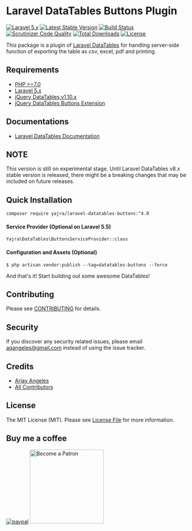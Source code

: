 # Laravel DataTables Buttons Plugin

[![Laravel 5.x](https://img.shields.io/badge/Laravel-5.x-orange.svg)](http://laravel.com)
[![Latest Stable Version](https://img.shields.io/packagist/v/yajra/laravel-datatables-buttons.svg)](https://packagist.org/packages/yajra/laravel-datatables-buttons)
[![Build Status](https://travis-ci.org/yajra/laravel-datatables-buttons.svg?branch=master)](https://travis-ci.org/yajra/laravel-datatables-buttons)
[![Scrutinizer Code Quality](https://scrutinizer-ci.com/g/yajra/laravel-datatables-buttons/badges/quality-score.png?b=master)](https://scrutinizer-ci.com/g/yajra/laravel-datatables-buttons/?branch=master)
[![Total Downloads](https://img.shields.io/packagist/dt/yajra/laravel-datatables-buttons.svg)](https://packagist.org/packages/yajra/laravel-datatables-buttons)
[![License](https://img.shields.io/github/license/mashape/apistatus.svg)](https://packagist.org/packages/yajra/laravel-datatables-buttons)

This package is a plugin of [Laravel DataTables](https://github.com/yajra/laravel-datatables) for handling server-side function of exporting the table as csv, excel, pdf and printing.

## Requirements
- [PHP >=7.0](http://php.net/)
- [Laravel 5.x](https://github.com/laravel/framework)
- [jQuery DataTables v1.10.x](http://datatables.net/)
- [jQuery DataTables Buttons Extension](https://datatables.net/reference/button/)

## Documentations
- [Laravel DataTables Documentation](http://yajrabox.com/docs/laravel-datatables)

## NOTE
This version is still on experimental stage. Until Laravel DataTables v8.x stable version is released,
there might be a breaking changes that may be included on future releases.

## Quick Installation
`composer require yajra/laravel-datatables-buttons:^4.0`

#### Service Provider (Optional on Laravel 5.5)
`Yajra\DataTables\ButtonsServiceProvider::class`

#### Configuration and Assets (Optional)
`$ php artisan vendor:publish --tag=datatables-buttons --force`

And that's it! Start building out some awesome DataTables!

## Contributing

Please see [CONTRIBUTING](https://github.com/yajra/laravel-datatables-buttons/blob/master/.github/CONTRIBUTING.md) for details.

## Security

If you discover any security related issues, please email [aqangeles@gmail.com](mailto:aqangeles@gmail.com) instead of using the issue tracker.

## Credits

- [Arjay Angeles](https://github.com/yajra)
- [All Contributors](https://github.com/yajra/laravel-datatables-buttons/graphs/contributors)

## License

The MIT License (MIT). Please see [License File](https://github.com/yajra/laravel-datatables-buttons/blob/master/LICENSE.md) for more information.

## Buy me a coffee
[![paypal](https://www.paypalobjects.com/en_US/i/btn/btn_donateCC_LG.gif)](https://www.paypal.me/yajra)
<a href='https://www.patreon.com/bePatron?u=4521203'><img alt='Become a Patron' src='https://s3.amazonaws.com/patreon_public_assets/toolbox/patreon.png' border='0' width='200px' ></a>
